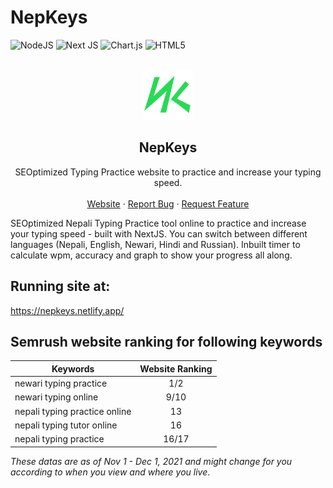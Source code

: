 # NepKeys

<!-- PROJECT SHIELDS -->
<!--
*** I'm using markdown "reference style" links for readability.
*** Reference links are enclosed in brackets [ ] instead of parentheses ( ).
*** See the bottom of this document for the declaration of the reference variables
*** for contributors-url, forks-url, etc. This is an optional, concise syntax you may use.
*** https://www.markdownguide.org/basic-syntax/#reference-style-links
-->
![NodeJS][nodejs]
![Next JS][nextjs]
![Chart.js][chartjs]
![HTML5][html5]

<br />
<div align="center">
  <a href="https://github.com/othneildrew/Best-README-Template">
    <img src="./public/nepkeys.svg" alt="Logo" width="80" height="80">
  </a>

  <h2 align="center">NepKeys</h2>

  <p align="center">
    SEOptimized Typing Practice website to practice and increase your typing speed.
    <br />
    <br />
    <a href="https://nepkeys.netlify.app.">Website</a>
    ·
    <a href="https://github.com/PMP56/NepKeys/issues">Report Bug</a>
    ·
    <a href="https://github.com/PMP56/NepKeys/issues">Request Feature</a>
    </p>
</div>

SEOptimized Nepali Typing Practice tool online to practice and increase your typing speed - built with NextJS. You can switch between different languages (Nepali, English, Newari, Hindi and Russian). 
Inbuilt timer to calculate wpm, accuracy and graph to show your progress all along.

## Running site at:
https://nepkeys.netlify.app/

## Semrush website ranking for following keywords

| Keywords                           | Website Ranking |
| ---------------------------------- |:---------------:| 
| newari typing practice             | 1/2             |
| newari typing online               | 9/10            | 
| nepali typing practice online      | 13              | 
| nepali typing tutor online         | 16              | 
| nepali typing practice             | 16/17           | 

*These datas are as of Nov 1 - Dec 1, 2021 and might change for you according to when you view and where you live*. 

[nodejs]: https://img.shields.io/badge/node.js-6DA55F?style=for-the-badge&logo=node.js&logoColor=white
[nextjs]: https://img.shields.io/badge/Next-black?style=for-the-badge&logo=next.js&logoColor=white
[chartjs]: https://img.shields.io/badge/chart.js-F5788D.svg?style=for-the-badge&logo=chart.js&logoColor=white
[html5]: https://img.shields.io/badge/html5-%23E34F26.svg?style=for-the-badge&logo=html5&logoColor=white
